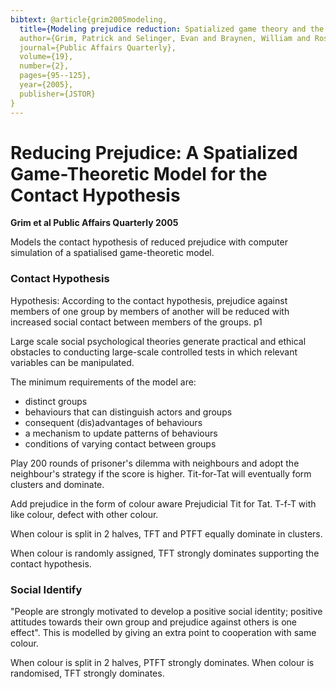 ```yaml
---
bibtext: @article{grim2005modeling,
  title={Modeling prejudice reduction: Spatialized game theory and the contact hypothesis},
  author={Grim, Patrick and Selinger, Evan and Braynen, William and Rosenberger, Robert and Au, Randy and Louie, Nancy and Connolly, John},
  journal={Public Affairs Quarterly},
  volume={19},
  number={2},
  pages={95--125},
  year={2005},
  publisher={JSTOR}
}
---
```

# Reducing Prejudice: A Spatialized Game-Theoretic Model for the Contact Hypothesis

**Grim et al Public Affairs Quarterly 2005**

Models the contact hypothesis of reduced prejudice with computer simulation of a spatialised game-theoretic model.

### Contact Hypothesis

Hypothesis: According to the contact hypothesis, prejudice against members of one group by members of another will be reduced with increased social contact between members of the groups. p1

Large scale social psychological theories generate practical and ethical obstacles to conducting large-scale controlled tests in which relevant variables can be manipulated.

The minimum requirements of the model are: 

- distinct groups
- behaviours that can distinguish actors and groups
- consequent (dis)advantages of behaviours
- a mechanism to update patterns of behaviours
- conditions of varying contact between groups

Play 200 rounds of prisoner's dilemma with neighbours and adopt the neighbour's strategy if the score is higher.  Tit-for-Tat will eventually form clusters and dominate.

Add prejudice in the form of colour aware Prejudicial Tit for Tat. T-f-T with like colour, defect with other colour.

When colour is split in 2 halves, TFT and PTFT equally dominate in clusters.

When colour is randomly assigned, TFT strongly dominates supporting the contact hypothesis.

### Social Identify

"People are strongly motivated to develop a positive social identity; positive attitudes towards their own group and prejudice against others is one effect".  This is modelled by giving an extra point to cooperation with same colour.

When colour is split in 2 halves, PTFT strongly dominates.  When colour is randomised, TFT strongly dominates.
